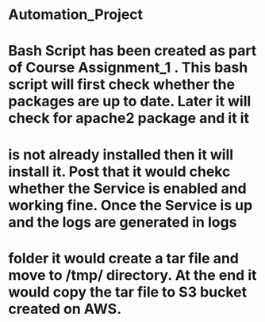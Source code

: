 # Automation_Project
# Bash Script has been created as part of Course Assignment_1 . This bash script will first check whether the packages are up to date. Later it will check for apache2 package and it it 
# is not already installed then it will install it. Post that it would chekc whether the Service is enabled and working fine. Once the Service is up and the logs are generated in logs 
# folder it would create a tar file and move to /tmp/ directory. At the end it would copy the tar file to S3 bucket created on AWS.

